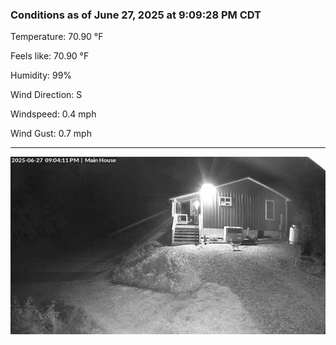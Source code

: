 ### Conditions as of June 27, 2025 at 9:09:28 PM CDT 

Temperature: 70.90 &deg;F

Feels like: 70.90 &deg;F

Humidity: 99%

Wind Direction: S

Windspeed: 0.4 mph

Wind Gust: 0.7 mph

---

<img src="./images/latest.jpeg"/>

